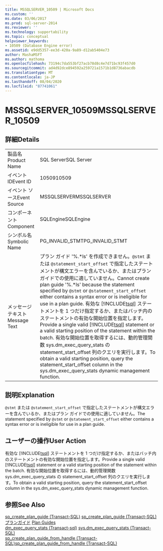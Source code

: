 ```yaml
---
title: MSSQLSERVER_10509 | Microsoft Docs
ms.custom: ''
ms.date: 03/06/2017
ms.prod: sql-server-2014
ms.reviewer: ''
ms.technology: supportability
ms.topic: conceptual
helpviewer_keywords:
- 10509 (Database Engine error)
ms.assetid: e9dd5357-ee3d-420a-9a89-d12ab5404e73
author: MashaMSFT
ms.author: mathoma
ms.openlocfilehash: 73194c7da553bf27acb78d8c4e7d71bc93f457d0
ms.sourcegitcommit: ad4d92dce894592a259721a1571b1d8736abacdb
ms.translationtype: MT
ms.contentlocale: ja-JP
ms.lasthandoff: 08/04/2020
ms.locfileid: "87741061"
---
```

# <a name="mssqlserver_10509"></a><span data-ttu-id="5989f-102">MSSQLSERVER_10509</span><span class="sxs-lookup"><span data-stu-id="5989f-102">MSSQLSERVER_10509</span></span>
    
## <a name="details"></a><span data-ttu-id="5989f-103">詳細</span><span class="sxs-lookup"><span data-stu-id="5989f-103">Details</span></span>  
  
|||  
|-|-|  
|<span data-ttu-id="5989f-104">製品名</span><span class="sxs-lookup"><span data-stu-id="5989f-104">Product Name</span></span>|<span data-ttu-id="5989f-105">SQL Server</span><span class="sxs-lookup"><span data-stu-id="5989f-105">SQL Server</span></span>|  
|<span data-ttu-id="5989f-106">イベント ID</span><span class="sxs-lookup"><span data-stu-id="5989f-106">Event ID</span></span>|<span data-ttu-id="5989f-107">10509</span><span class="sxs-lookup"><span data-stu-id="5989f-107">10509</span></span>|  
|<span data-ttu-id="5989f-108">イベント ソース</span><span class="sxs-lookup"><span data-stu-id="5989f-108">Event Source</span></span>|<span data-ttu-id="5989f-109">MSSQLSERVER</span><span class="sxs-lookup"><span data-stu-id="5989f-109">MSSQLSERVER</span></span>|  
|<span data-ttu-id="5989f-110">コンポーネント</span><span class="sxs-lookup"><span data-stu-id="5989f-110">Component</span></span>|<span data-ttu-id="5989f-111">SQLEngine</span><span class="sxs-lookup"><span data-stu-id="5989f-111">SQLEngine</span></span>|  
|<span data-ttu-id="5989f-112">シンボル名</span><span class="sxs-lookup"><span data-stu-id="5989f-112">Symbolic Name</span></span>|<span data-ttu-id="5989f-113">PG_INVALID_STMT</span><span class="sxs-lookup"><span data-stu-id="5989f-113">PG_INVALID_STMT</span></span>|  
|<span data-ttu-id="5989f-114">メッセージ テキスト</span><span class="sxs-lookup"><span data-stu-id="5989f-114">Message Text</span></span>|<span data-ttu-id="5989f-115">プラン ガイド '%.\*ls' を作成できません。`@stmt` または `@statement_start_offset` で指定したステートメントが構文エラーを含んでいるか、またはプラン ガイドでの使用に適していません。</span><span class="sxs-lookup"><span data-stu-id="5989f-115">Cannot create plan guide '%.\*ls' because the statement specified by `@stmt` or `@statement_start_offset` either contains a syntax error or is ineligible for use in a plan guide.</span></span> <span data-ttu-id="5989f-116">有効な [!INCLUDE[tsql](../../includes/tsql-md.md)] ステートメントを 1 つだけ指定するか、またはバッチ内のステートメントの有効な開始位置を指定します。</span><span class="sxs-lookup"><span data-stu-id="5989f-116">Provide a single valid [!INCLUDE[tsql](../../includes/tsql-md.md)] statement or a valid starting position of the statement within the batch.</span></span> <span data-ttu-id="5989f-117">有効な開始位置を取得するには、動的管理関数 sys.dm_exec_query_stats の statement_start_offset 列のクエリを実行します。</span><span class="sxs-lookup"><span data-stu-id="5989f-117">To obtain a valid starting position, query the statement_start_offset column in the sys.dm_exec_query_stats dynamic management function.</span></span>|  
  
## <a name="explanation"></a><span data-ttu-id="5989f-118">説明</span><span class="sxs-lookup"><span data-stu-id="5989f-118">Explanation</span></span>  
 <span data-ttu-id="5989f-119">`@stmt` または `@statement_start_offset` で指定したステートメントが構文エラーを含んでいるか、またはプラン ガイドでの使用に適していません。</span><span class="sxs-lookup"><span data-stu-id="5989f-119">The statement specified by `@stmt` or `@statement_start_offset` either contains a syntax error or is ineligible for use in a plan guide.</span></span>  
  
## <a name="user-action"></a><span data-ttu-id="5989f-120">ユーザーの操作</span><span class="sxs-lookup"><span data-stu-id="5989f-120">User Action</span></span>  
 <span data-ttu-id="5989f-121">有効な [!INCLUDE[tsql](../../includes/tsql-md.md)] ステートメントを 1 つだけ指定するか、またはバッチ内のステートメントの有効な開始位置を指定します。</span><span class="sxs-lookup"><span data-stu-id="5989f-121">Provide a single valid [!INCLUDE[tsql](../../includes/tsql-md.md)] statement or a valid starting position of the statement within the batch.</span></span> <span data-ttu-id="5989f-122">有効な開始位置を取得するには、動的管理関数 sys.dm_exec_query_stats の statement_start_offset 列のクエリを実行します。</span><span class="sxs-lookup"><span data-stu-id="5989f-122">To obtain a valid starting position, query the statement_start_offset column in the sys.dm_exec_query_stats dynamic management function.</span></span>  
  
## <a name="see-also"></a><span data-ttu-id="5989f-123">参照</span><span class="sxs-lookup"><span data-stu-id="5989f-123">See Also</span></span>  
 <span data-ttu-id="5989f-124">[sp_create_plan_guide &#40;Transact-SQL&#41;](/sql/relational-databases/system-stored-procedures/sp-create-plan-guide-transact-sql) </span><span class="sxs-lookup"><span data-stu-id="5989f-124">[sp_create_plan_guide &#40;Transact-SQL&#41;](/sql/relational-databases/system-stored-procedures/sp-create-plan-guide-transact-sql) </span></span>  
 <span data-ttu-id="5989f-125">[プランガイド](../performance/plan-guides.md) </span><span class="sxs-lookup"><span data-stu-id="5989f-125">[Plan Guides](../performance/plan-guides.md) </span></span>  
 <span data-ttu-id="5989f-126">[dm_exec_query_stats &#40;Transact-sql&#41;](/sql/relational-databases/system-dynamic-management-views/sys-dm-exec-query-stats-transact-sql) </span><span class="sxs-lookup"><span data-stu-id="5989f-126">[sys.dm_exec_query_stats &#40;Transact-SQL&#41;](/sql/relational-databases/system-dynamic-management-views/sys-dm-exec-query-stats-transact-sql) </span></span>  
 [<span data-ttu-id="5989f-127">sp_create_plan_guide_from_handle &#40;Transact-SQL&#41;</span><span class="sxs-lookup"><span data-stu-id="5989f-127">sp_create_plan_guide_from_handle &#40;Transact-SQL&#41;</span></span>](/sql/relational-databases/system-stored-procedures/sp-create-plan-guide-from-handle-transact-sql)  
  
  
